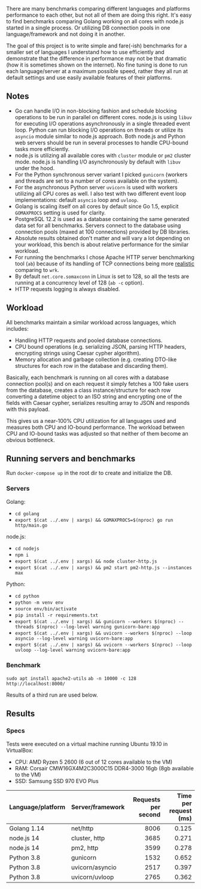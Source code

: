 There are many benchmarks comparing different languages and platforms performance to each other, but not all of them are doing this right. It's easy to find benchmarks comparing Golang working on all cores with node.js started in a single process. Or utilizing DB connection pools in one language/framework and not doing it in another.

The goal of this project is to write simple and fare(-ish) benchmarks for a smaller set of languages I understand how to use efficiently and demonstrate that the difference in performance may not be that dramatic (how it is sometimes shown on the internet). No fine tuning is done to run each language/server at a maximum possible speed, rather they all run at default settings and use easily available features of their platforms.

## Notes

- Go can handle I/O in non-blocking fashion and schedule blocking operations to be run in parallel on different cores. node.js is using `libuv` for executing I/O operations asynchronously in a single threaded event loop. Python can run blocking I/O operations on threads or utilize its `asyncio` module similar to node.js approach. Both node.js and Python web servers should be run in several processes to handle CPU-bound tasks more efficiently.
- node.js is utilizing all available cores with `cluster` module or `pm2` cluster mode. node.js is handling I/O asynchronously by default with `libuv` under the hood.
- For the Python synchronous server variant I picked `gunicorn` (workers and threads are set to a number of cores available on the system).
- For the asynchronous Python server `uvicorn` is used with workers utilizing all CPU cores as well. I also test with two different event loop implementations: default `asyncio` loop and `uvloop`.
- Golang is scaling itself on all cores by default since Go 1.5, explicit `GOMAXPROCS` setting is used for clarity.
- PostgreSQL 12.2 is used as a database containing the same generated data set for all benchmarks. Servers connect to the database using connection pools (maxed at 100 connections) provided by DB libraries.
- Absolute results obtained don't matter and will vary a lot depending on your workload, this bench is about relative performance for the similar workload.
- For running the benchmarks I chose Apache HTTP server benchmarking tool (`ab`) because of its handling of TCP connections being more [realistic](http://gwan.com/en_apachebench_httperf.html) comparing to `wrk`.
- By default `net.core.somaxconn` in Linux is set to 128, so all the tests are running at a concurrency level of 128 (`ab -c` option).
- HTTP requests logging is always disabled.

## Workload

All benchmarks maintain a similar workload across languages, which includes:

- Handling HTTP requests and pooled database connections.
- CPU bound operations (e.g. serializing JSON, parsing HTTP headers, encrypting strings using Caesar cypher algorithm).
- Memory allocation and garbage collection (e.g. creating DTO-like structures for each row in the database and discarding them).

Basically, each benchmark is running on all cores with a database connection pool(s) and on each request it simply fetches a 100 fake users from the database, creates a class instance/structure for each row converting a datetime object to an ISO string and encrypting one of the fields with Caesar cypher, serializes resulting array to JSON and responds with this payload.

This gives us a near-100% CPU utilization for all languages used and measures both CPU and IO-bound performance. The workload between CPU and IO-bound tasks was adjusted so that neither of them become an obvious bottleneck.

## Running servers and benchmarks

Run `docker-compose up` in the root dir to create and initialize the DB.

### Servers

Golang:
- `cd golang`
- `export $(cat ../.env | xargs) && GOMAXPROCS=$(nproc) go run http/main.go`

node.js:
- `cd nodejs`
- `npm i`
- `export $(cat ../.env | xargs) && node cluster-http.js`
- `export $(cat ../.env | xargs) && pm2 start pm2-http.js --instances max`

Python:
- `cd python`
- `python -m venv env`
- `source env/bin/activate`
- `pip install -r requirements.txt`
- `export $(cat ../.env | xargs) && gunicorn --workers $(nproc) --threads $(nproc) --log-level warning gunicorn-bare:app`
- `export $(cat ../.env | xargs) && uvicorn --workers $(nproc) --loop asyncio --log-level warning uvicorn-bare:app`
- `export $(cat ../.env | xargs) && uvicorn --workers $(nproc) --loop uvloop --log-level warning uvicorn-bare:app`

### Benchmark

`sudo apt install apache2-utils`
`ab -n 10000 -c 128 http://localhost:8000/`

Results of a third run are used below.

## Results

### Specs

Tests were executed on a virtual machine running Ubuntu 19.10 in VirtualBox:

- CPU: AMD Ryzen 5 2600 (6 out of 12 cores available to the VM)
- RAM: Corsair CMW16GX4M2C3000C15 DDR4-3000 16gb (8gb available to the VM)
- SSD: Samsung SSD 970 EVO Plus

| Language/platform | Server/framework | Requests per second  | Time per request (ms) |
| ----------------- | ---------------- | --------------------:| ---------------------:|
| Golang 1.14       | net/http         | 8006                 | 0.125                 |
| node.js 14        | cluster, http    | 3685                 | 0.271                 |
| node.js 14        | pm2, http        | 3599                 | 0.278                 |
| Python 3.8        | gunicorn         | 1532                 | 0.652                 |
| Python 3.8        | uvicorn/asyncio  | 2517                 | 0.397                 |
| Python 3.8        | uvicorn/uvloop   | 2765                 | 0.362                 |
